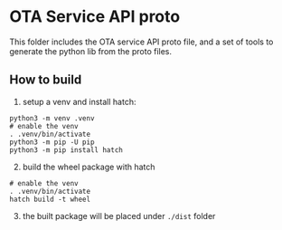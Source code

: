# OTA Service API proto

This folder includes the OTA service API proto file, and a set of tools to generate the python lib from the proto files.

## How to build

1. setup a venv and install hatch: 

```shell
python3 -m venv .venv
# enable the venv
. .venv/bin/activate
python3 -m pip -U pip
python3 -m pip install hatch
```

2. build the wheel package with hatch

```shell
# enable the venv
. .venv/bin/activate
hatch build -t wheel
```

3. the built package will be placed under `./dist` folder